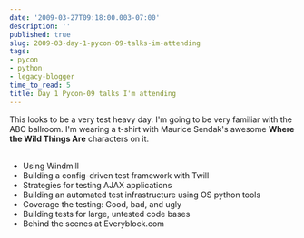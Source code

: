 ```yaml
---
date: '2009-03-27T09:18:00.003-07:00'
description: ''
published: true
slug: 2009-03-day-1-pycon-09-talks-im-attending
tags:
- pycon
- python
- legacy-blogger
time_to_read: 5
title: Day 1 Pycon-09 talks I'm attending
---
```


This looks to be a very test heavy day. I'm going to be very familiar with the ABC ballroom. I'm wearing a t-shirt with Maurice Sendak's awesome <span style="font-weight: bold;">Where the Wild Things Are</span> characters on it.<br /><br /><ul><li>Using Windmill</li><li>Building a config-driven test framework with Twill</li><li>Strategies for testing AJAX applications</li><li>Building an automated test infrastructure using OS python tools</li><li>Coverage the testing: Good, bad, and ugly</li><li>Building tests for large, untested code bases</li><li>Behind the scenes at Everyblock.com</li></ul>
